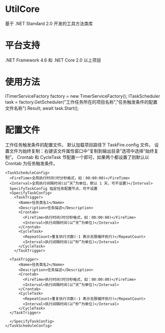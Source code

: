 # UtilCore
基于 .NET Standard 2.0 开发的工具方法类库

# 平台支持
.NET Framework 4.6 和 .NET Core 2.0 以上项目

# 使用方法
   ITimerServiceFactory factory = new TimerServiceFactory();
   ITaskScheduler task = factory.GetScheduler("工作任务所在的项目名称","任务触发条件的配置文件名称").Result;
   await task.Start();
   
# 配置文件
  工作任务触发条件的配置文件。
  默认加载项目路径下 TaskFire.config 文件。
  设置文件为始终复制：右键该文件属性窗口中“复制到输出目录”选项中选择“始终复制”。
  Crontab 和 CycleTask 节配置一个即可，如果两个都设置了则默认以 Crontab 为任务触发条件。

```
<TaskScheduleConfig>
  <FireTime>全局执行时间(时分秒格式，如：00:00:00)</FireTime>
  <Interval>全局执行间隔时间(以“天”为单位，默认 1 天，可不设置)</Interval>
  SpecifyTaskConfig 指定任务配置节点，可不设置
  <SpecifyTaskConfig>
    <TaskTrigger>
      <Name>任务类名1</Name>
      <Description>任务描述</Description>
      <Crontab>
        <FireTime>执行时间(时分秒格式，如：00:00:00)</FireTime>
        <Interval>执行间隔时间(以“天”为单位)</Interval>
      </Crontab>
      <CycleTask>
        <RepeatCount>重复执行次数(-1 表示无限循环执行)</RepeatCount>
        <Interval>执行间隔时间(以“秒”为单位)</Interval>
      </CycleTask>
    </TaskTrigger>

  <TaskTrigger>
      <Name>任务类名2</Name>
      <Description>任务描述</Description>
      <Crontab>
        <FireTime>执行时间(时分秒格式，如：00:00:00)</FireTime>
        <Interval>执行间隔时间(以“天”为单位)</Interval>
      </Crontab>
      <CycleTask>
        <RepeatCount>重复执行次数(-1 表示无限循环执行)</RepeatCount>
        <Interval>执行间隔时间(以“秒”为单位)</Interval>
      </CycleTask>
  </TaskTrigger>

  </SpecifyTaskConfig>
</TaskScheduleConfig>
```
